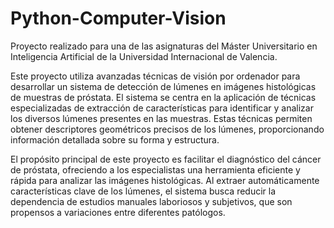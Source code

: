 # Python-Computer-Vision

Proyecto realizado para una de las asignaturas del Máster Universitario en Inteligencia Artificial de la Universidad Internacional de Valencia.

Este proyecto utiliza avanzadas técnicas de visión por ordenador para desarrollar un sistema de detección de lúmenes en imágenes histológicas de muestras de próstata. El sistema se centra en la aplicación de técnicas especializadas de extracción de características para identificar y analizar los diversos lúmenes presentes en las muestras. Estas técnicas permiten obtener descriptores geométricos precisos de los lúmenes, proporcionando información detallada sobre su forma y estructura.

El propósito principal de este proyecto es facilitar el diagnóstico del cáncer de próstata, ofreciendo a los especialistas una herramienta eficiente y rápida para analizar las imágenes histológicas. Al extraer automáticamente características clave de los lúmenes, el sistema busca reducir la dependencia de estudios manuales laboriosos y subjetivos, que son propensos a variaciones entre diferentes patólogos.
